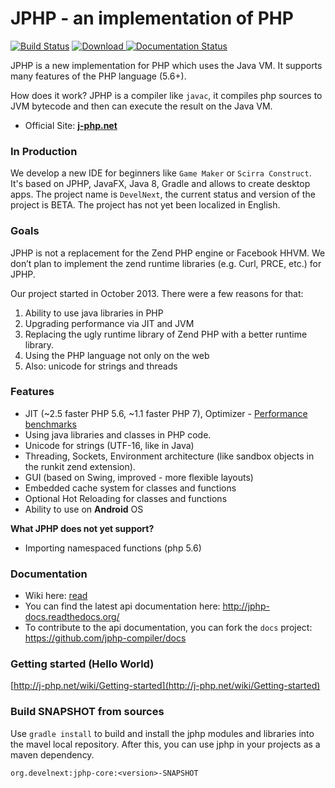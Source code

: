 JPHP - an implementation of PHP
===============================

[![Build Status](https://travis-ci.org/jphp-compiler/jphp.svg?branch=master)](https://travis-ci.org/jphp-compiler/jphp) [ ![Download](https://api.bintray.com/packages/dim-s/maven/jphp-compiler/images/download.svg) ](https://bintray.com/dim-s/maven/jphp-compiler/_latestVersion) [![Documentation Status](https://readthedocs.org/projects/jphp-docs/badge/?version=latest)](https://readthedocs.org/projects/jphp-docs/?badge=latest)

JPHP is a new implementation for PHP which uses the Java VM. It supports many features of the PHP language (5.6+).

How does it work? JPHP is a compiler like `javac`, it compiles php sources to JVM bytecode and then
can execute the result on the Java VM.

- Official Site: **[j-php.net](http://j-php.net/)**

### In Production

We develop a new IDE for beginners like `Game Maker` or `Scirra Construct`. It's based on JPHP, JavaFX, Java 8, Gradle and allows to create desktop apps. The project name is `DevelNext`, the current status and version of the project is BETA. The project has not yet been localized in English. 

### Goals

JPHP is not a replacement for the Zend PHP engine or Facebook HHVM. We don’t plan to implement the zend runtime libraries (e.g. Curl, PRCE, etc.) for JPHP.

Our project started in October 2013. There were a few reasons for that:

1. Ability to use java libraries in PHP
2. Upgrading performance via JIT and JVM
3. Replacing the ugly runtime library of Zend PHP with a better runtime library.
4. Using the PHP language not only on the web
5. Also: unicode for strings and threads

### Features

+ JIT (~2.5 faster PHP 5.6, ~1.1 faster PHP 7), Optimizer - [Performance benchmarks](http://blog.j-php.net/archives/34)
+ Using java libraries and classes in PHP code.
+ Unicode for strings (UTF-16, like in Java)
+ Threading, Sockets, Environment architecture (like sandbox objects in the runkit zend extension).
+ GUI (based on Swing, improved - more flexible layouts)
+ Embedded cache system for classes and functions
+ Optional Hot Reloading for classes and functions
+ Ability to use on **Android** OS

**What JPHP does not yet support?**

+ Importing namespaced functions (php 5.6)

### Documentation

- Wiki here: [read](http://j-php.net/wiki/)
- You can find the latest api documentation here: http://jphp-docs.readthedocs.org/
- To contribute to the api documentation, you can fork the `docs` project: https://github.com/jphp-compiler/docs


### Getting started (Hello World)

[http://j-php.net/wiki/Getting-started](http://j-php.net/wiki/Getting-started)

### Build SNAPSHOT from sources

Use `gradle install` to build and install the jphp modules and libraries into the mavel local repository. After this, you can use jphp in your projects as a maven dependency.

`org.develnext:jphp-core:<version>-SNAPSHOT`

